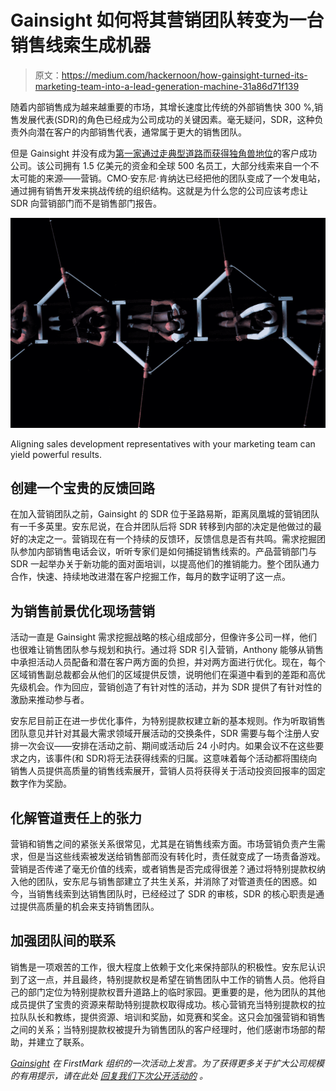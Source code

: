 # Gainsight 如何将其营销团队转变为一台销售线索生成机器

> 原文：<https://medium.com/hackernoon/how-gainsight-turned-its-marketing-team-into-a-lead-generation-machine-31a86d71f139>

随着内部销售成为越来越重要的市场，其增长速度比传统的外部销售快 300 %,销售发展代表(SDR)的角色已经成为公司成功的关键因素。毫无疑问，SDR，这种负责外向潜在客户的内部销售代表，通常属于更大的销售团队。

但是 Gainsight 并没有成为[第一家通过走典型道路而获得独角兽地位](https://www.forbes.com/sites/alexkonrad/2017/05/09/gainsight-raises-52m-from-lightspeed-and-cisco/#23ef25612bfd)的客户成功公司。该公司拥有 1.5 亿美元的资金和全球 500 名员工，大部分线索来自一个不太可能的来源——营销。CMO·安东尼·肯纳达已经把他的团队变成了一个发电站，通过拥有销售开发来挑战传统的组织结构。这就是为什么您的公司应该考虑让 SDR 向营销部门而不是销售部门报告。

![](img/50cfe8e5d1f08acb66383cdd06f41644.png)

Aligning sales development representatives with your marketing team can yield powerful results.

## **创建一个宝贵的反馈回路**

在加入营销团队之前，Gainsight 的 SDR 位于圣路易斯，距离凤凰城的营销团队有一千多英里。安东尼说，在合并团队后将 SDR 转移到内部的决定是他做过的最好的决定之一。营销现在有一个持续的反馈环，反馈信息是否有共鸣。需求挖掘团队参加内部销售电话会议，听听专家们是如何捕捉销售线索的。产品营销部门与 SDR 一起举办关于新功能的面对面培训，以提高他们的推销能力。整个团队通力合作，快速、持续地改进潜在客户挖掘工作，每月的数字证明了这一点。

## **为销售前景优化现场营销**

活动一直是 Gainsight 需求挖掘战略的核心组成部分，但像许多公司一样，他们也很难让销售团队参与规划和执行。通过将 SDR 引入营销，Anthony 能够从销售中承担活动人员配备和潜在客户两方面的负担，并对两方面进行优化。现在，每个区域销售副总裁都会从他们的区域提供反馈，说明他们在渠道中看到的差距和高优先级机会。作为回应，营销创造了有针对性的活动，并为 SDR 提供了有针对性的激励来推动参与者。

安东尼目前正在进一步优化事件，为特别提款权建立新的基本规则。作为听取销售团队意见并针对其最大需求领域开展活动的交换条件，SDR 需要与每个注册人安排一次会议——安排在活动之前、期间或活动后 24 小时内。如果会议不在这些要求之内，该事件(和 SDR)将无法获得线索的归属。这意味着每个活动都将围绕向销售人员提供高质量的销售线索展开，营销人员将获得关于活动投资回报率的固定数字作为奖励。

## **化解管道责任上的张力**

营销和销售之间的紧张关系很常见，尤其是在销售线索方面。市场营销负责产生需求，但是当这些线索被发送给销售部而没有转化时，责任就变成了一场责备游戏。营销是否传递了毫无价值的线索，或者销售是否完成得很差？通过将特别提款权纳入他的团队，安东尼与销售部建立了共生关系，并消除了对管道责任的困惑。如今，当销售线索到达销售团队时，已经经过了 SDR 的审核，SDR 的核心职责是通过提供高质量的机会来支持销售团队。

## **加强团队间的联系**

销售是一项艰苦的工作，很大程度上依赖于文化来保持部队的积极性。安东尼认识到了这一点，并且最终，特别提款权是希望在销售团队中工作的销售人员。他将自己的部门定位为特别提款权晋升道路上的临时家园。更重要的是，他为团队的其他成员提供了宝贵的资源来帮助特别提款权取得成功。核心营销充当特别提款权的拉拉队队长和教练，提供资源、培训和奖励，如竞赛和奖金。这只会加强营销和销售之间的关系；当特别提款权被提升为销售团队的客户经理时，他们感谢市场部的帮助，并建立了联系。

[*Gainsight*](https://www.gainsight.com/) *在 FirstMark 组织的一次活动上发言。为了获得更多关于扩大公司规模的有用提示，请在此处* [*回复我们下次公开活动的*](http://firstmarkcap.com/driven/) *。*